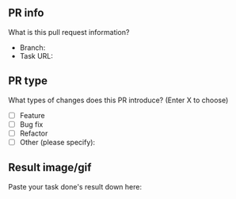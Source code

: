 ## PR info
What is this pull request information?
-   Branch:
-   Task URL:

## PR type
What types of changes does this PR introduce? (Enter X to choose)
-   [ ] Feature
-   [ ] Bug fix
-   [ ] Refactor
-   [ ] Other (please specify):

## Result image/gif
Paste your task done's result down here:

